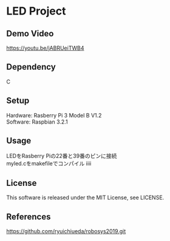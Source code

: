 # LED Project
## Demo Video
https://youtu.be/jABRUeiTWB4
## Dependency 
C
## Setup
Hardware: Rasberry Pi 3 Model B V1.2  
Software: Raspbian 3.2.1
## Usage
LEDをRasberry Piの22番と39番のピンに接続  
myled.cをmakefileでコンパイル 
    iiii


## License
This software is released under the MIT License, see LICENSE.
## References
https://github.com/ryuichiueda/robosys2019.git
